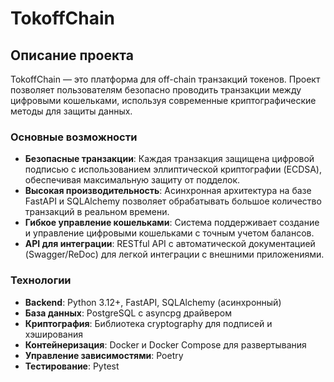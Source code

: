 # TokoffChain

## Описание проекта

TokoffChain — это платформа для off-chain транзакций токенов. Проект позволяет пользователям безопасно проводить транзакции между цифровыми кошельками, используя современные криптографические методы для защиты данных.

### Основные возможности

- **Безопасные транзакции**: Каждая транзакция защищена цифровой подписью с использованием эллиптической криптографии (ECDSA), обеспечивая максимальную защиту от подделок.
- **Высокая производительность**: Асинхронная архитектура на базе FastAPI и SQLAlchemy позволяет обрабатывать большое количество транзакций в реальном времени.
- **Гибкое управление кошельками**: Система поддерживает создание и управление цифровыми кошельками с точным учетом балансов.
- **API для интеграции**: RESTful API с автоматической документацией (Swagger/ReDoc) для легкой интеграции с внешними приложениями.

### Технологии

- **Backend**: Python 3.12+, FastAPI, SQLAlchemy (асинхронный)
- **База данных**: PostgreSQL с asyncpg драйвером
- **Криптография**: Библиотека cryptography для подписей и хэширования
- **Контейнеризация**: Docker и Docker Compose для развертывания
- **Управление зависимостями**: Poetry
- **Тестирование**: Pytest
